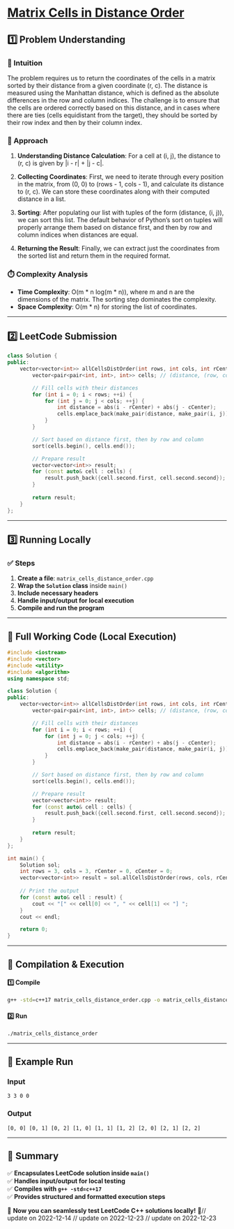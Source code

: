 # **[Matrix Cells in Distance Order](https://leetcode.com/problems/matrix-cells-in-distance-order/description/)**  

## **1️⃣ Problem Understanding**  
### **📌 Intuition**  
The problem requires us to return the coordinates of the cells in a matrix sorted by their distance from a given coordinate (r, c). The distance is measured using the Manhattan distance, which is defined as the absolute differences in the row and column indices. The challenge is to ensure that the cells are ordered correctly based on this distance, and in cases where there are ties (cells equidistant from the target), they should be sorted by their row index and then by their column index.

### **🚀 Approach**  
1. **Understanding Distance Calculation**: For a cell at (i, j), the distance to (r, c) is given by |i - r| + |j - c|.
  
2. **Collecting Coordinates**: First, we need to iterate through every position in the matrix, from (0, 0) to (rows - 1, cols - 1), and calculate its distance to (r, c). We can store these coordinates along with their computed distance in a list.

3. **Sorting**: After populating our list with tuples of the form (distance, (i, j)), we can sort this list. The default behavior of Python’s sort on tuples will properly arrange them based on distance first, and then by row and column indices when distances are equal.

4. **Returning the Result**: Finally, we can extract just the coordinates from the sorted list and return them in the required format.

### **⏱️ Complexity Analysis**  
- **Time Complexity**: O(m * n log(m * n)), where m and n are the dimensions of the matrix. The sorting step dominates the complexity.
- **Space Complexity**: O(m * n) for storing the list of coordinates.

---  

## **2️⃣ LeetCode Submission**  
```cpp
class Solution {
public:
    vector<vector<int>> allCellsDistOrder(int rows, int cols, int rCenter, int cCenter) {
        vector<pair<pair<int, int>, int>> cells; // (distance, (row, col))

        // Fill cells with their distances
        for (int i = 0; i < rows; ++i) {
            for (int j = 0; j < cols; ++j) {
                int distance = abs(i - rCenter) + abs(j - cCenter);
                cells.emplace_back(make_pair(distance, make_pair(i, j)));
            }
        }

        // Sort based on distance first, then by row and column
        sort(cells.begin(), cells.end());

        // Prepare result
        vector<vector<int>> result;
        for (const auto& cell : cells) {
            result.push_back({cell.second.first, cell.second.second});
        }
        
        return result;
    }
};
```  

---  

## **3️⃣ Running Locally**  
### **✅ Steps**  
1. **Create a file**: `matrix_cells_distance_order.cpp`  
2. **Wrap the `Solution` class** inside `main()`  
3. **Include necessary headers**  
4. **Handle input/output for local execution**  
5. **Compile and run the program**  

---  

## **📝 Full Working Code (Local Execution)**  
```cpp
#include <iostream>
#include <vector>
#include <utility>
#include <algorithm>
using namespace std;

class Solution {
public:
    vector<vector<int>> allCellsDistOrder(int rows, int cols, int rCenter, int cCenter) {
        vector<pair<pair<int, int>, int>> cells; // (distance, (row, col))

        // Fill cells with their distances
        for (int i = 0; i < rows; ++i) {
            for (int j = 0; j < cols; ++j) {
                int distance = abs(i - rCenter) + abs(j - cCenter);
                cells.emplace_back(make_pair(distance, make_pair(i, j)));
            }
        }

        // Sort based on distance first, then by row and column
        sort(cells.begin(), cells.end());

        // Prepare result
        vector<vector<int>> result;
        for (const auto& cell : cells) {
            result.push_back({cell.second.first, cell.second.second});
        }
        
        return result;
    }
};

int main() {
    Solution sol;
    int rows = 3, cols = 3, rCenter = 0, cCenter = 0;
    vector<vector<int>> result = sol.allCellsDistOrder(rows, cols, rCenter, cCenter);
    
    // Print the output
    for (const auto& cell : result) {
        cout << "[" << cell[0] << ", " << cell[1] << "] ";
    }
    cout << endl;

    return 0;
}
```  

---  

## **🔧 Compilation & Execution**  
#### **1️⃣ Compile**  
```bash
g++ -std=c++17 matrix_cells_distance_order.cpp -o matrix_cells_distance_order
```  

#### **2️⃣ Run**  
```bash
./matrix_cells_distance_order
```  

---  

## **🎯 Example Run**  
### **Input**  
```
3 3 0 0
```  
### **Output**  
```
[0, 0] [0, 1] [0, 2] [1, 0] [1, 1] [1, 2] [2, 0] [2, 1] [2, 2] 
```  

---  

## **📌 Summary**  
✅ **Encapsulates LeetCode solution inside `main()`**  
✅ **Handles input/output for local testing**  
✅ **Compiles with `g++ -std=c++17`**  
✅ **Provides structured and formatted execution steps**  

🚀 **Now you can seamlessly test LeetCode C++ solutions locally!** 🚀// update on 2022-12-14
// update on 2022-12-23
// update on 2022-12-23
